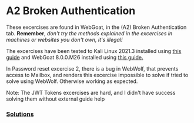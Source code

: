 # A2 Broken Authentication

These excercises are found in WebGoat, in the (A2) Broken Authentication tab. __Remember__, _don't try the methods explained in the excercises in machines or websites you don't own, it's illegal!_

The excercises have been tested to Kali Linux 2021.3 installed using [this guide](https://github.com/tonikerttula/APE/blob/main/installs/Kali.md) and WebGoat 8.0.0.M26 installed using [this guide.](https://github.com/tonikerttula/APE/blob/main/installs/webgoat.md)

In Password reset excercise 2, there is a bug in WebWolf, that prevents access to Mailbox, and renders this excercise impossible to solve if tried to solve using WebWolf. Otherwise working as expected.

Note: The JWT Tokens excercises are hard, and I didn't have success solving them without external guide help

### [Solutions](https://github.com/tonikerttula/APE/blob/main/solutions/A2solutions.md)
